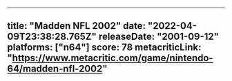 
---
title: "Madden NFL 2002"
date: "2022-04-09T23:38:28.765Z"
releaseDate: "2001-09-12"
platforms: ["n64"]
score: 78
metacriticLink: "https://www.metacritic.com/game/nintendo-64/madden-nfl-2002"
---
